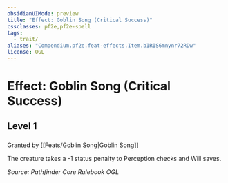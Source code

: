 ```yaml
---
obsidianUIMode: preview
title: "Effect: Goblin Song (Critical Success)"
cssclasses: pf2e,pf2e-spell
tags:
  - trait/
aliases: "Compendium.pf2e.feat-effects.Item.bIRIS6mnynr72RDw"
license: OGL
---
```

# Effect: Goblin Song (Critical Success)
## Level 1
### 






Granted by [[Feats/Goblin Song|Goblin Song]]

The creature takes a -1 status penalty to Perception checks and Will saves.

*Source: Pathfinder Core Rulebook*
*OGL*